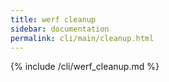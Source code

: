 ```yaml
---
title: werf cleanup
sidebar: documentation
permalink: cli/main/cleanup.html
---
```


{% include /cli/werf_cleanup.md %}
